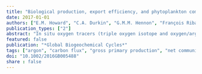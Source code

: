 ```yaml
---
title: "Biological production, export efficiency, and phytoplankton communities across 8000 km of the South Atlantic"
date: 2017-01-01
authors: ["E.M. Howard", "C.A. Durkin", "G.M.M. Hennon", "François Ribalet", "Rachel H.R. Stanley"]
publication_types: ["2"]
abstract: "In situ oxygen tracers (triple oxygen isotope and oxygen/argon ratios) were used to evaluate meridional trends in surface biological production and export efficiency across ̃8000 km of the tropical and subtropical South Atlantic in March–May 2013. We used observations of picophytoplankton, nanophytoplankton, and microphytoplankton to evaluate community structure and diversity and assessed the relationships of these characteristics with production, export efficiency, and particulate organic carbon (POC) fluxes. Rates of productivity were relatively uniform along most of the transect with net community production (NCP) between 0 and 10 mmol O2 m−2 d−1, gross primary production (GPP) between 40 and 100 mmol O2 m−2 d−1, and NCP/GPP, a measure of export efficiency, ranging from 0.1 to 0.2 (0.05–0.1 in carbon units). However, notable exceptions to this basin-scale homogeneity included two locations with highly enhanced NCP and export efficiency compared to surrounding regions. Export of POC and particulate nitrogen, derived from sediment traps, correlated with GPP across the transect, over which the surface community was dominated numerically by picophytoplankton. NCP, however, did not correlate with POC flux; the mean difference between NCP and POC flux was similar to published estimates of dissolved organic carbon export from the surface ocean. The interrelated rates of production presented in this work contribute to the understanding, building on the framework of better-studied ocean basins, of how carbon is biologically transported between the atmosphere and the deep ocean."
featured: false
publication: "*Global Biogeochemical Cycles*"
tags: ["argon", "carbon flux", "gross primary production", "net community production", "oxygen", "triple oxygen isotopes"]
doi: "10.1002/2016GB005488"
share : false
---
```


